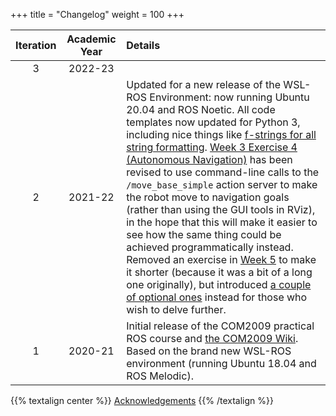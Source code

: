 +++
title = "Changelog"
weight = 100
+++

| Iteration | Academic Year | Details  |
|   :---:   |     :---:     |   :---   |
|     3     |    2022-23    |          |
|     2     |    2021-22    | Updated for a new release of the WSL-ROS Environment: now running Ubuntu 20.04 and ROS Noetic. All code templates now updated for Python 3, including nice things like [f-strings for all string formatting](https://realpython.com/python-f-strings/). [Week 3 Exercise 4 (Autonomous Navigation)](Week-3#ex4) has been revised to use command-line calls to the `/move_base_simple` action server to make the robot move to navigation goals (rather than using the GUI tools in RViz), in the hope that this will make it easier to see how the same thing could be achieved programmatically instead. Removed an exercise in [Week 5](Week-5) to make it shorter (because it was a bit of a long one originally), but introduced [a couple of optional ones](Week-5#advanced) instead for those who wish to delve further. |
|     1     |    2020-21    | Initial release of the COM2009 practical ROS course and [the COM2009 Wiki](https://github.com/tom-howard/COM2009/wiki). Based on the brand new WSL-ROS environment (running Ubuntu 18.04 and ROS Melodic). |

{{% textalign center %}}
[<i class="fas fa-solid fa-arrow-left"></i> Acknowledgements](/intro/acknowledgements)
{{% /textalign %}}